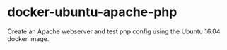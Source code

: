 # docker-ubuntu-apache-php
Create an Apache webserver and test php config using the Ubuntu 16.04 docker image.
